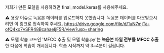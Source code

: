 저희가 만든 모델을 사용하려면 final_model.keras를 사용해주세요.

⚠️ 용량 이슈로 녹음본 데이터를 업로드하지 못했습니다.
녹음분 데이터를 다운받으시려면 이 링크로 접속하여 주세요.
https://drive.google.com/file/d/1uN7mjTa-ofQ4xo7vSFR48BcahaeIjF5R/view?usp=sharing

⚠️ 모델 학습 코드인 'MFCC 추출 및 모델 학습.py'는 **녹음본 파일 전부를 MFCC 추출**한 다음에 학습이 개시됩니다.
학습 시작까지 약 3~4분이 걸립니다.
